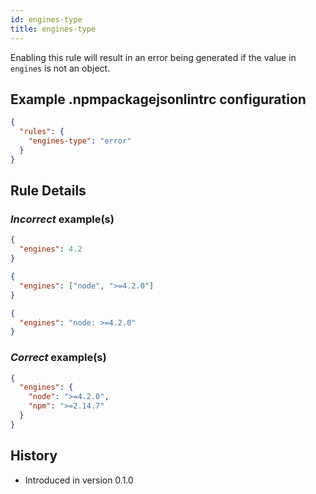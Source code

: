 ```yaml
---
id: engines-type
title: engines-type
---
```


Enabling this rule will result in an error being generated if the value in `engines` is not an object.

## Example .npmpackagejsonlintrc configuration

```json
{
  "rules": {
    "engines-type": "error"
  }
}
```

## Rule Details

### *Incorrect* example(s)

```json
{
  "engines": 4.2
}
```

```json
{
  "engines": ["node", ">=4.2.0"]
}
```

```json
{
  "engines": "node: >=4.2.0"
}
```

### *Correct* example(s)

```json
{
  "engines": {
    "node": ">=4.2.0",
    "npm": ">=2.14.7"
  }
}
```

## History

* Introduced in version 0.1.0
